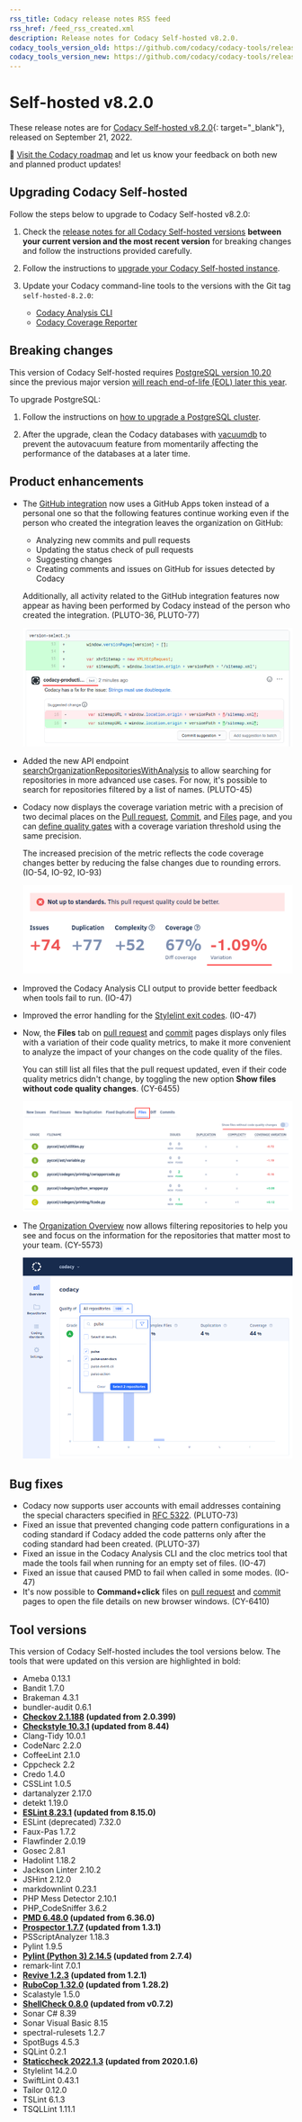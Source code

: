 ```yaml
---
rss_title: Codacy release notes RSS feed
rss_href: /feed_rss_created.xml
description: Release notes for Codacy Self-hosted v8.2.0.
codacy_tools_version_old: https://github.com/codacy/codacy-tools/releases/tag/6.1.25
codacy_tools_version_new: https://github.com/codacy/codacy-tools/releases/tag/6.3.0
---
```


# Self-hosted v8.2.0

These release notes are for [Codacy Self-hosted v8.2.0](https://github.com/codacy/chart/releases/tag/8.2.0){: target="_blank"}, released on September 21, 2022.<!-- TODO Update release date -->

📢 [Visit the Codacy roadmap](https://roadmap.codacy.com) and <span class="skip-vale">let us know</span> your feedback on both new and planned product updates!

<!--TODO Check these issues manually

Jira issues without release notes
-   https://codacy.atlassian.net/browse/CY-6251
-   https://codacy.atlassian.net/browse/CY-6166
-   https://codacy.atlassian.net/browse/CY-3958

Jira issues with disabled release notes
-   https://codacy.atlassian.net/browse/CY-6459
-   https://codacy.atlassian.net/browse/CY-6439
-   https://codacy.atlassian.net/browse/CY-6425
-   https://codacy.atlassian.net/browse/CY-6191
-->

## Upgrading Codacy Self-hosted

Follow the steps below to upgrade to Codacy Self-hosted v8.2.0:

1.  Check the [release notes for all Codacy Self-hosted versions](../index.md#self-hosted) **between your current version and the most recent version** for breaking changes and follow the instructions provided <span class="skip-vale">carefully</span>.

1.  Follow the instructions to [upgrade your Codacy Self-hosted instance](https://docs.codacy.com/v8.2/chart/maintenance/upgrade/).

1.  Update your Codacy command-line tools to the versions with the Git tag `self-hosted-8.2.0`:

    -   [Codacy Analysis CLI](https://github.com/codacy/codacy-analysis-cli/releases/tag/self-hosted-8.2.0)
    -   [Codacy Coverage Reporter](https://github.com/codacy/codacy-coverage-reporter/releases/tag/self-hosted-8.2.0)

## Breaking changes

This version of Codacy Self-hosted requires [PostgreSQL version 10.20](https://docs.codacy.com/v8.2/chart/requirements/#postgresql-server-setup) since the previous major version [will reach end-of-life (EOL) later this year](https://www.postgresql.org/support/versioning/).

To upgrade PostgreSQL:

1.  Follow the instructions on [how to upgrade a PostgreSQL cluster](https://www.postgresql.org/docs/10/upgrading.html).

1.  After the upgrade, clean the Codacy databases with [vacuumdb](https://www.postgresql.org/docs/10/app-vacuumdb.html) to prevent the <span class="skip-vale">autovacuum</a> feature from momentarily affecting the performance of the databases at a later time.

## Product enhancements

-   The [GitHub integration](https://docs.codacy.com/v8.2/repositories-configure/integrations/github-integration/) now uses a GitHub Apps token instead of a personal one so that the following features continue working even if the person who created the integration leaves the organization on GitHub:

    -   Analyzing new commits and pull requests
    -   Updating the status check of pull requests
    -   Suggesting changes
    -   Creating comments and issues on GitHub for issues detected by Codacy

    Additionally, all activity related to the GitHub integration features now appear as having been performed by Codacy instead of the person who created the integration. (PLUTO-36, PLUTO-77)

    ![Suggested fix created by the Codacy GitHub integration](../images/pluto-77.png)

-   Added the new API endpoint [searchOrganizationRepositoriesWithAnalysis](https://api.codacy.com/api/api-docs#searchorganizationrepositorieswithanalysis) to allow searching for repositories in more advanced use cases. For now, it's possible to search for repositories filtered by a list of names. (PLUTO-45)

-   Codacy now displays the coverage variation metric with a precision of two decimal places on the [Pull request](https://docs.codacy.com/v8.2/repositories/pull-requests/), [Commit](https://docs.codacy.com/v8.2/repositories/commits/), and [Files](https://docs.codacy.com/v8.2/repositories/files/) page, and you can [define quality gates](https://docs.codacy.com/v8.2/repositories-configure/adjusting-quality-settings/#gates) with a coverage variation threshold using the same precision.

    The increased precision of the metric reflects the code coverage changes better by reducing the false changes due to rounding errors. (IO-54, IO-92, IO-93)

    ![Coverage variation on the Pull request quality overview](../images/io-92.png)

-   Improved the Codacy Analysis CLI output to provide better feedback when tools fail to run. (IO-47)

-   Improved the error handling for the [Stylelint exit codes](https://stylelint.io/user-guide/usage/cli/#exit-codes). (IO-47)

-   Now, the **Files** tab on [pull request](https://docs.codacy.com/v8.2/repositories/pull-requests/#files-tab) and [commit](https://docs.codacy.com/v8.2/repositories/commits/#files-tab) pages displays only files with a variation of their code quality metrics, to make it more convenient to analyze the impact of your changes on the code quality of the files.

    You can still list all files that the pull request updated, even if their code quality metrics didn't change, by toggling the new option **Show files without code quality changes**. (CY-6455)

    ![Updated Files tab focusing only on files that have a variation in the code quality metrics](../images/cy-6455.png)

-   The [Organization Overview](https://docs.codacy.com/v8.2/organizations/organization-overview/) now allows filtering repositories to help you see and focus on the information for the repositories that matter most to your team. (CY-5573)

    ![Repository filter on the Organization Overview](../images/cy-5573.png)

## Bug fixes

-   Codacy now supports user accounts with email addresses containing the special characters specified in [RFC 5322](https://www.rfc-editor.org/rfc/rfc5322#section-3.4.1). (PLUTO-73)
-   Fixed an issue that prevented changing code pattern configurations in a coding standard if Codacy added the code patterns only after the coding standard had been created. (PLUTO-37)
-   Fixed an issue in the Codacy Analysis CLI and the cloc metrics tool that made the tools fail when running for an empty set of files. (IO-47)
-   Fixed an issue that caused PMD to fail when called in some modes. (IO-47)
-   It's now possible to **Command+click** files on [pull request](https://docs.codacy.com/v8.2/repositories/pull-requests/#files-tab) and [commit](https://docs.codacy.com/v8.2/repositories/commits/#files-tab) pages to open the file details on new browser windows. (CY-6410)

## Tool versions

This version of Codacy Self-hosted includes the tool versions below. The tools that were updated on this version are highlighted in bold:

-   Ameba 0.13.1
-   Bandit 1.7.0
-   Brakeman 4.3.1
-   bundler-audit 0.6.1
-   **[Checkov 2.1.188](https://github.com/bridgecrewio/checkov/releases/tag/2.1.188) (updated from 2.0.399)**
-   **[Checkstyle 10.3.1](https://checkstyle.sourceforge.io/releasenotes.html#Release_10.3.1) (updated from 8.44)**
-   Clang-Tidy 10.0.1
-   CodeNarc 2.2.0
-   CoffeeLint 2.1.0
-   Cppcheck 2.2
-   Credo 1.4.0
-   CSSLint 1.0.5
-   dartanalyzer 2.17.0
-   detekt 1.19.0
-   **[ESLint 8.23.1](https://github.com/eslint/eslint/releases/tag/v8.23.1) (updated from 8.15.0)**
-   ESLint (deprecated) 7.32.0
-   Faux-Pas 1.7.2
-   Flawfinder 2.0.19
-   Gosec 2.8.1
-   Hadolint 1.18.2
-   Jackson Linter 2.10.2
-   JSHint 2.12.0
-   markdownlint 0.23.1
-   PHP Mess Detector 2.10.1
-   PHP_CodeSniffer 3.6.2
-   **[PMD 6.48.0](https://pmd.sourceforge.io/pmd-6.48.0/pmd_release_notes.html) (updated from 6.36.0)**
-   **[Prospector 1.7.7](https://github.com/PyCQA/prospector/releases/tag/1.7.7) (updated from 1.3.1)**
-   PSScriptAnalyzer 1.18.3
-   Pylint 1.9.5
-   **[Pylint (Python 3) 2.14.5](https://github.com/PyCQA/pylint/releases/tag/v2.14.5) (updated from 2.7.4)**
-   remark-lint 7.0.1
-   **[Revive 1.2.3](https://github.com/mgechev/revive/releases/tag/v1.2.3) (updated from 1.2.1)**
-   **[RuboCop 1.32.0](https://github.com/rubocop/rubocop/releases/tag/v1.32.0) (updated from 1.28.2)**
-   Scalastyle 1.5.0
-   **[ShellCheck 0.8.0](https://github.com/koalaman/shellcheck/blob/master/CHANGELOG.md#v080---2021-11-06) (updated from v0.7.2)**
-   Sonar C# 8.39
-   Sonar Visual Basic 8.15
-   spectral-rulesets 1.2.7
-   SpotBugs 4.5.3
-   SQLint 0.2.1
-   **[Staticcheck 2022.1.3](https://staticcheck.io/changes/2022.1/#2022.1.3) (updated from 2020.1.6)**
-   Stylelint 14.2.0
-   SwiftLint 0.43.1
-   Tailor 0.12.0
-   TSLint 6.1.3
-   TSQLLint 1.11.1
